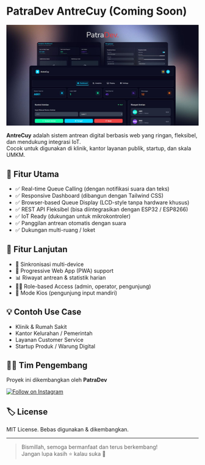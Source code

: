 # PatraDev AntreCuy (Coming Soon)

![Tampilan Display Antrean](./PatraDev-1.jpg)

**AntreCuy** adalah sistem antrean digital berbasis web yang ringan, fleksibel, dan mendukung integrasi IoT.  
Cocok untuk digunakan di klinik, kantor layanan publik, startup, dan skala UMKM.

## 🚀 Fitur Utama

- ✅ Real-time Queue Calling (dengan notifikasi suara dan teks)
- ✅ Responsive Dashboard (dibangun dengan Tailwind CSS)
- ✅ Browser-based Queue Display (LCD-style tanpa hardware khusus)
- ✅ REST API Fleksibel (bisa diintegrasikan dengan ESP32 / ESP8266)
- ✅ IoT Ready (dukungan untuk mikrokontroler)
- ✅ Panggilan antrean otomatis dengan suara
- ✅ Dukungan multi-ruang / loket

## 🧪 Fitur Lanjutan

- 🔄 Sinkronisasi multi-device
- 📱 Progressive Web App (PWA) support
- 📊 Riwayat antrean & statistik harian
- 👨‍⚕️ Role-based Access (admin, operator, pengunjung)
- 🔐 Mode Kios (pengunjung input mandiri)

## 💡 Contoh Use Case

- Klinik & Rumah Sakit
- Kantor Kelurahan / Pemerintah
- Layanan Customer Service
- Startup Produk / Warung Digital

## 🧑‍💻 Tim Pengembang

Proyek ini dikembangkan oleh **PatraDev**

[![Follow on Instagram](https://img.shields.io/badge/Follow-@patradev.id-E4405F?style=for-the-badge&logo=instagram&logoColor=white)](https://www.instagram.com/patradev.id/)

## 🏷️ License

MIT License. Bebas digunakan & dikembangkan.

---

> Bismillah, semoga bermanfaat dan terus berkembang!  
> Jangan lupa kasih ⭐️ kalau suka 🙌
